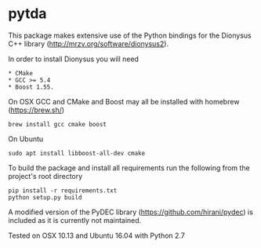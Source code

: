 # pytda

This package makes extensive use of the Python bindings for the Dionysus C++ library (http://mrzv.org/software/dionysus2).

In order to install Dionysus you will need

    * CMake
    * GCC >= 5.4
    * Boost 1.55.

On OSX GCC and CMake and Boost may all be installed with homebrew (https://brew.sh/)

    brew install gcc cmake boost

On Ubuntu

    sudo apt install libboost-all-dev cmake

To build the package and install all requirements run the following from the project's root directory

    pip install -r requirements.txt
    python setup.py build

A modified version of the PyDEC library (https://github.com/hirani/pydec) is included as it is currently not maintained.

Tested on OSX 10.13 and Ubuntu 16.04 with Python 2.7
